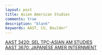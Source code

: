 ```yaml
---
layout: post
title: Asian American Studies
comments: true
description: "blank"
keywords: AAST, CU, Boulder"
---
```

<body>
	<div><a href="../pages/AAST-3420">AAST 3420: SEL TPC-ASIAN AM STUDIES</a></div>
	<div><a href="../pages/AAST-3670">AAST 3670: JAPANESE AMER INTERNMENT</a></div>
</body>
